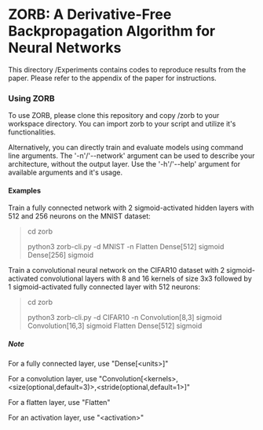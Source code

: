 # ZORB: A Derivative-Free Backpropagation Algorithm for Neural Networks

This directory /Experiments contains codes to reproduce results from the paper.
Please refer to the appendix of the paper for instructions.

### Using ZORB

To use ZORB, please clone this repository and copy /zorb to your workspace directory.
You can import zorb to your script and utilize it's functionalities.

Alternatively, you can directly train and evaluate models using command line arguments.
The '-n'/'--network' argument can be used to describe your architecture, without the output layer.
Use the '-h'/'--help' argument for available arguments and it's usage.

#### Examples

Train a fully connected network with 2 sigmoid-activated hidden layers with 512 and 256 neurons on the MNIST dataset:

> cd zorb
>
> python3 zorb-cli.py -d MNIST -n Flatten Dense[512] sigmoid Dense[256] sigmoid

Train a convolutional neural network on the CIFAR10 dataset with 2 sigmoid-activated convolutional layers with 8 and 16 kernels of size 3x3 followed by 1 sigmoid-activated fully connected layer with 512 neurons:

> cd zorb
>
> python3 zorb-cli.py -d CIFAR10 -n Convolution[8,3] sigmoid Convolution[16,3] sigmoid Flatten Dense[512] sigmoid

##### Note

For a fully connected layer, use "Dense[\<units\>]"
  
For a convolution layer, use "Convolution[\<kernels\>,\<size(optional,default=3)\>,\<stride(optional,default=1\>]"
  
For a flatten layer, use "Flatten"

For an activation layer, use "\<activation\>"

